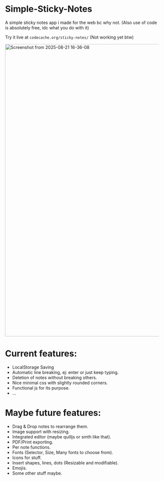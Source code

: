 # Simple-Sticky-Notes
A simple sticky notes app i made for the web bc why not. (Also use of code is absolutely free, idc what you do with it)

Try it live at ```codecache.org/sticky-notes/``` (Not working yet btw)

<img width="1846" height="957" alt="Screenshot from 2025-08-21 16-36-08" src="https://github.com/user-attachments/assets/8e8fbd51-e64a-4bbe-874a-79e1e5216311" />

# Current features:
  - LocalStorage Saving
  - Automatic line breaking, ej: enter or just keep typing.
  - Deletion of notes without breaking others.
  - Nice minimal css with slightly rounded corners.
  - Functional js for its purpose.
  - ...

# Maybe future features:
  - Drag & Drop notes to rearrange them.
  - Image support with resizing.
  - Integrated editor (maybe quilljs or smth like that).
  - PDF/Print exporting.
  - Per note functions.
  - Fonts (Selector, Size, Many fonts to choose from).
  - Icons for stuff.
  - Insert shapes, lines, dots (Resizable and modifiable).
  - Emojis.
  - Some other stuff maybe.
